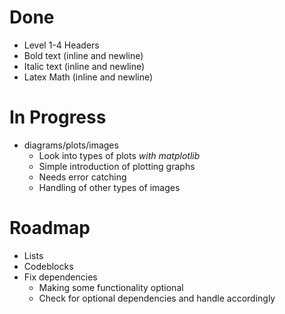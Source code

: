 # Done

* Level 1-4 Headers
* Bold text (inline and newline)
* Italic text (inline and newline)
* Latex Math (inline and newline)

# In Progress

* diagrams/plots/images
  + Look into types of plots *with matplotlib*
  + Simple introduction of plotting graphs 
  + Needs error catching 
  + Handling of other types of images 

# Roadmap

* Lists
* Codeblocks
* Fix dependencies
  + Making some functionality optional
  + Check for optional dependencies and handle accordingly
